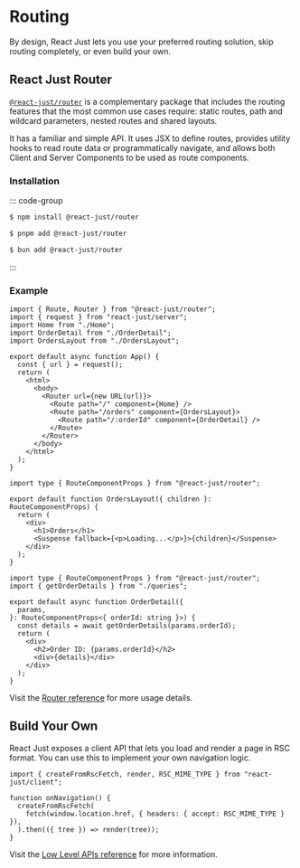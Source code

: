 # Routing

By design, React Just lets you use your preferred routing solution, skip routing completely, or even build your own.

## React Just Router

[`@react-just/router`](/reference/router) is a complementary package that includes the routing features that the most common use cases require: static routes, path and wildcard parameters, nested routes and shared layouts.

It has a familiar and simple API. It uses JSX to define routes, provides utility hooks to read route data or programmatically navigate, and allows both Client and Server Components to be used as route components.

### Installation

::: code-group

```bash [npm]
$ npm install @react-just/router
```

```bash [pnpm]
$ pnpm add @react-just/router
```

```bash [Bun]
$ bun add @react-just/router
```

:::

### Example

```tsx [src/index.tsx]
import { Route, Router } from "@react-just/router";
import { request } from "react-just/server";
import Home from "./Home";
import OrderDetail from "./OrderDetail";
import OrdersLayout from "./OrdersLayout";

export default async function App() {
  const { url } = request();
  return (
    <html>
      <body>
        <Router url={new URL(url)}>
          <Route path="/" component={Home} />
          <Route path="/orders" component={OrdersLayout}>
            <Route path="/:orderId" component={OrderDetail} />
          </Route>
        </Router>
      </body>
    </html>
  );
}
```

```tsx [src/OrdersLayout.tsx]
import type { RouteComponentProps } from "@react-just/router";

export default function OrdersLayout({ children }: RouteComponentProps) {
  return (
    <div>
      <h1>Orders</h1>
      <Suspense fallback={<p>Loading...</p>}>{children}</Suspense>
    </div>
  );
}
```

```tsx [src/OrderDetail.tsx]
import type { RouteComponentProps } from "@react-just/router";
import { getOrderDetails } from "./queries";

export default async function OrderDetail({
  params,
}: RouteComponentProps<{ orderId: string }>) {
  const details = await getOrderDetails(params.orderId);
  return (
    <div>
      <h2>Order ID: {params.orderId}</h2>
      <div>{details}</div>
    </div>
  );
}
```

Visit the [Router reference](/reference/router) for more usage details.

## Build Your Own

React Just exposes a client API that lets you load and render a page in RSC format. You can use this to implement your own navigation logic.

```tsx
import { createFromRscFetch, render, RSC_MIME_TYPE } from "react-just/client";

function onNavigation() {
  createFromRscFetch(
    fetch(window.location.href, { headers: { accept: RSC_MIME_TYPE } }),
  ).then(({ tree }) => render(tree));
}
```

Visit the [Low Level APIs reference](/reference/core) for more information.
